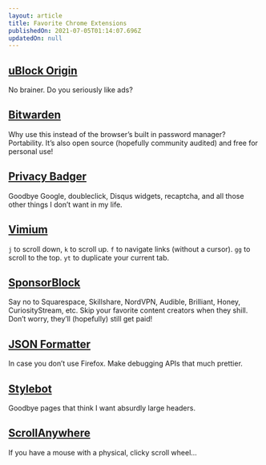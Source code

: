 ```yaml
---
layout: article
title: Favorite Chrome Extensions
publishedOn: 2021-07-05T01:14:07.696Z
updatedOn: null
---
```


## [uBlock Origin](https://chrome.google.com/webstore/detail/ublock-origin/cjpalhdlnbpafiamejdnhcphjbkeiagm?hl=en)

No brainer. Do you seriously like ads?

## [Bitwarden](https://chrome.google.com/webstore/detail/bitwarden-free-password-m/nngceckbapebfimnlniiiahkandclblb)

Why use this instead of the browser’s built in password manager? Portability. It’s also open source (hopefully community audited) and free for personal use!

## [Privacy Badger](https://chrome.google.com/webstore/detail/privacy-badger/pkehgijcmpdhfbdbbnkijodmdjhbjlgp)

Goodbye Google, doubleclick, Disqus widgets, recaptcha, and all those other things I don’t want in my life.

## [Vimium](https://chrome.google.com/webstore/detail/vimium/dbepggeogbaibhgnhhndojpepiihcmeb?hl=en)

`j` to scroll down, `k` to scroll up. `f` to navigate links (without a cursor). `gg` to scroll to the top. `yt` to duplicate your current tab.

## [SponsorBlock](https://chrome.google.com/webstore/detail/sponsorblock-for-youtube/mnjggcdmjocbbbhaepdhchncahnbgone?hl=en)

Say no to Squarespace, Skillshare, NordVPN, Audible, Brilliant, Honey, CuriosityStream, etc. Skip your favorite content creators when they shill. Don’t worry, they’ll (hopefully) still get paid!

## [JSON Formatter](https://chrome.google.com/webstore/detail/json-formatter/bcjindcccaagfpapjjmafapmmgkkhgoa?hl=en)

In case you don’t use Firefox. Make debugging APIs that much prettier.

## [Stylebot](https://chrome.google.com/webstore/detail/stylebot/oiaejidbmkiecgbjeifoejpgmdaleoha?hl=en)

Goodbye pages that think I want absurdly large headers.

## [ScrollAnywhere](https://chrome.google.com/webstore/detail/scrollanywhere/jehmdpemhgfgjblpkilmeoafmkhbckhi)

If you have a mouse with a physical, clicky scroll wheel...
